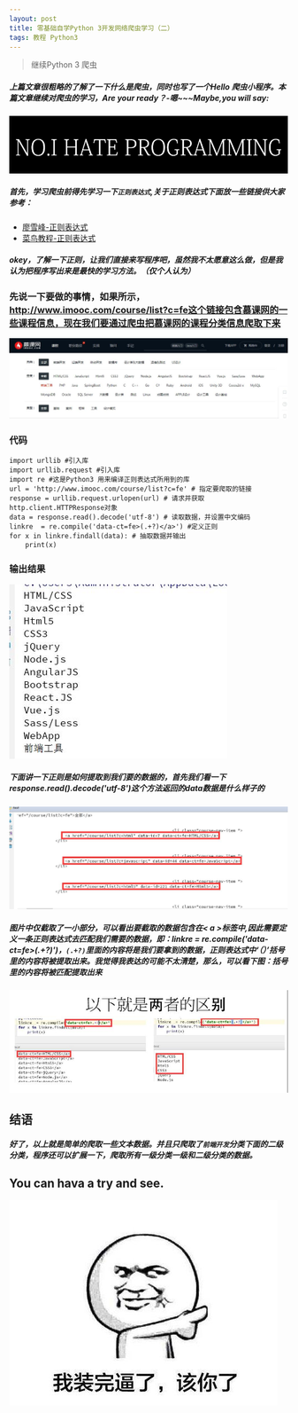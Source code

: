 ```yaml
---
layout: post
title: 零基础自学Python 3开发网络爬虫学习（二）
tags: 教程 Python3 
---
```


> 继续Python 3 爬虫


##### 上篇文章很粗略的了解了一下什么是爬虫，同时也写了一个Hello 爬虫小程序。本篇文章继续对爬虫的学习，Are your ready？-嗯~~~Maybe,you will say:

![p201](/images/p201.jpg)

##### 首先，学习爬虫前得先学习一下`正则表达式`,关于正则表达式下面放一些链接供大家参考：

* <a href="https://www.liaoxuefeng.com/wiki/0014316089557264a6b348958f449949df42a6d3a2e542c000/00143193331387014ccd1040c814dee8b2164bb4f064cff000">廖雪峰-正则表达式</a>
* <a href="http://www.runoob.com/regexp/regexp-syntax.html">菜鸟教程-正则表达式</a>


##### okey，了解一下正则，让我们直接来写程序吧，虽然我不太愿意这么做，但是我认为把程序写出来是最快的学习方法。（仅个人认为）

### 先说一下要做的事情，如果所示，http://www.imooc.com/course/list?c=fe这个链接包含慕课网的一些课程信息，现在我们要通过爬虫把慕课网的课程分类信息爬取下来


![p202](/images/p202.jpg)

### 代码

	import urllib #引入库
	import urllib.request #引入库
	import re #这是Python3 用来编译正则表达式所用到的库
	url = 'http://www.imooc.com/course/list?c=fe' # 指定要爬取的链接
	response = urllib.request.urlopen(url) # 请求并获取http.client.HTTPResponse对象
	data = response.read().decode('utf-8') # 读取数据，并设置中文编码
	linkre  = re.compile('data-ct=fe>(.+?)</a>') #定义正则
	for x in linkre.findall(data): # 抽取数据并输出
	    print(x)

### 输出结果

![p203](/images/p203.jpg)

##### 下面讲一下正则是如何提取到我们要的数据的，首先我们看一下response.read().decode('utf-8')这个方法返回的data数据是什么样子的

![p204](/images/p204.jpg)

##### 图片中仅截取了一小部分，可以看出要截取的数据包含在< a >标签中,因此需要定义一条正则表达式去匹配我们需要的数据，即：linkre  = re.compile('data-ct=fe>(.+?)</a>')，`(.+?)`里面的内容将是我们要拿到的数据，正则表达式中‘（）’括号里的内容将被提取出来。我觉得我表达的可能不太清楚，那么，可以看下图：括号里的内容将被匹配提取出来

![p206](/images/p206.jpg)

## 结语

##### 好了，以上就是简单的爬取一些文本数据。并且只爬取了`前端开发`分类下面的二级分类，程序还可以扩展一下，爬取所有一级分类一级和二级分类的数据。

## You can hava a try and see. 

![p206](/images/p207.jpg)